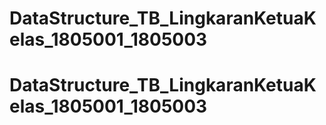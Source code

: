 # DataStructure_TB_LingkaranKetuaKelas_1805001_1805003
# DataStructure_TB_LingkaranKetuaKelas_1805001_1805003
